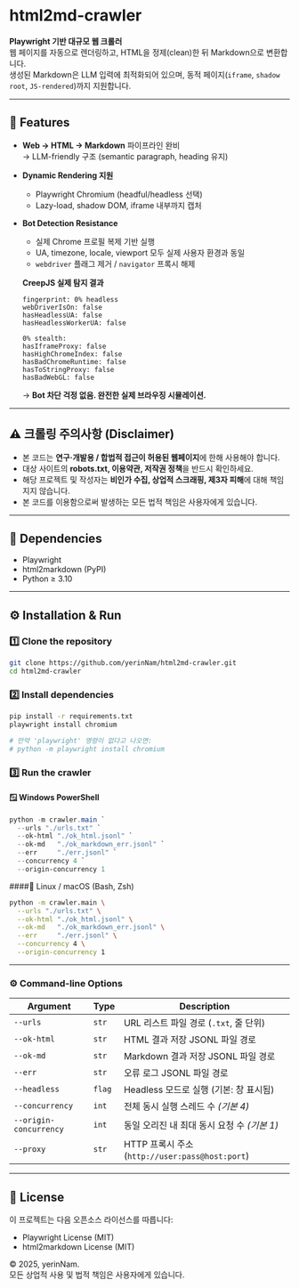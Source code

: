 # html2md-crawler

**Playwright 기반 대규모 웹 크롤러**  
웹 페이지를 자동으로 렌더링하고, HTML을 정제(clean)한 뒤 Markdown으로 변환합니다.  
생성된 Markdown은 LLM 입력에 최적화되어 있으며, 동적 페이지(`iframe`, `shadow root`, `JS-rendered`)까지 지원합니다.

---

## 🚀 Features

- **Web → HTML → Markdown** 파이프라인 완비  
  → LLM-friendly 구조 (semantic paragraph, heading 유지)  
- **Dynamic Rendering 지원**
  - Playwright Chromium (headful/headless 선택)
  - Lazy-load, shadow DOM, iframe 내부까지 캡처  
- **Bot Detection Resistance**
  - 실제 Chrome 프로필 복제 기반 실행
  - UA, timezone, locale, viewport 모두 실제 사용자 환경과 동일
  - `webdriver` 플래그 제거 / `navigator` 프록시 해제  

  **CreepJS 실제 탐지 결과**
  ```
  fingerprint: 0% headless
  webDriverIsOn: false
  hasHeadlessUA: false
  hasHeadlessWorkerUA: false

  0% stealth:
  hasIframeProxy: false
  hasHighChromeIndex: false
  hasBadChromeRuntime: false
  hasToStringProxy: false
  hasBadWebGL: false
  ```
  → **Bot 차단 걱정 없음. 완전한 실제 브라우징 시뮬레이션.**

---

## ⚠️ 크롤링 주의사항 (Disclaimer)

- 본 코드는 **연구·개발용 / 합법적 접근이 허용된 웹페이지**에 한해 사용해야 합니다.  
- 대상 사이트의 **robots.txt, 이용약관, 저작권 정책**을 반드시 확인하세요.  
- 해당 프로젝트 및 작성자는 **비인가 수집, 상업적 스크래핑, 제3자 피해**에 대해 책임지지 않습니다.  
- 본 코드를 이용함으로써 발생하는 모든 법적 책임은 사용자에게 있습니다.

---

## 🧩 Dependencies

- Playwright
- html2markdown (PyPI)
- Python ≥ 3.10

---

## ⚙️ Installation & Run

### 1️⃣ Clone the repository
```bash
git clone https://github.com/yerinNam/html2md-crawler.git
cd html2md-crawler
```

### 2️⃣ Install dependencies
``` bash
pip install -r requirements.txt
playwright install chromium

# 만약 'playwright' 명령이 없다고 나오면:
# python -m playwright install chromium
```

### 3️⃣ Run the crawler

#### 🪟 Windows PowerShell
```powershell
python -m crawler.main `
  --urls "./urls.txt" `
  --ok-html "./ok_html.jsonl" `
  --ok-md   "./ok_markdown_err.jsonl" `
  --err     "./err.jsonl" `
  --concurrency 4 `
  --origin-concurrency 1
```

####🐧 Linux / macOS (Bash, Zsh)
``` bash
python -m crawler.main \
  --urls "./urls.txt" \
  --ok-html "./ok_html.jsonl" \
  --ok-md   "./ok_markdown_err.jsonl" \
  --err     "./err.jsonl" \
  --concurrency 4 \
  --origin-concurrency 1
```

---

### ⚙️ Command-line Options

| Argument | Type | Description |
|-----------|------|-------------|
| `--urls` | `str` | URL 리스트 파일 경로 (`.txt`, 줄 단위) |
| `--ok-html` | `str` | HTML 결과 저장 JSONL 파일 경로 |
| `--ok-md` | `str` | Markdown 결과 저장 JSONL 파일 경로 |
| `--err` | `str` | 오류 로그 JSONL 파일 경로 |
| `--headless` | `flag` | Headless 모드로 실행 (기본: 창 표시됨) |
| `--concurrency` | `int` | 전체 동시 실행 스레드 수 *(기본 4)* |
| `--origin-concurrency` | `int` | 동일 오리진 내 최대 동시 요청 수 *(기본 1)* |
| `--proxy` | `str` | HTTP 프록시 주소 (`http://user:pass@host:port`) |

---

## 🪪 License

이 프로젝트는 다음 오픈소스 라이선스를 따릅니다:
- Playwright License (MIT)
- html2markdown License (MIT)

© 2025, yerinNam.  
모든 상업적 사용 및 법적 책임은 사용자에게 있습니다.
  
